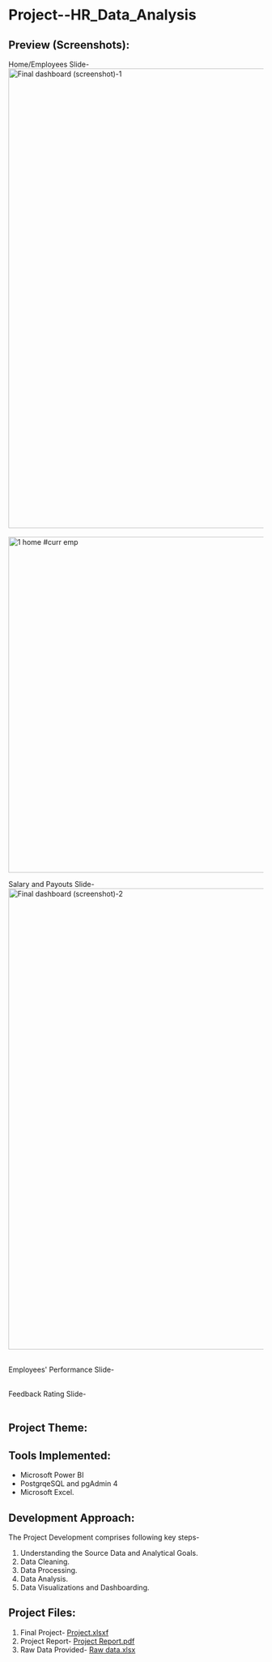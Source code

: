 # Project--HR_Data_Analysis


## Preview (Screenshots):

Home/Employees Slide-
<img width="907" alt="Final dashboard (screenshot)-1" src="https://github.com/NIKKHIL-B-LOSARWAR/Excel_Project--Radha_Stores_Ecommerce_Sales_Analysis/assets/156224014/ef508533-0a63-41b3-bf64-0acf06598ebc">
<br />
<br />
<img width="663" alt="1  home #curr emp" src="https://github.com/NIKKHIL-B-LOSARWAR/PowerBI_Project--HR_Data_Analysis/assets/156224014/7cf798e3-836b-4cd6-9225-0f170a50e96a">


Salary and Payouts Slide-
<img width="910" alt="Final dashboard (screenshot)-2" src="https://github.com/NIKKHIL-B-LOSARWAR/Excel_Project--Radha_Stores_Ecommerce_Sales_Analysis/assets/156224014/eb742171-a2a5-45ef-91d1-4ca41926c56c">
<br />
<br />

Employees' Performance Slide-
<br />
<br />

Feedback Rating Slide-
<br />
<br />

## Project Theme:




## Tools Implemented:

* Microsoft Power BI
* PostgrqeSQL and pgAdmin 4
* Microsoft Excel.

## Development Approach:


The Project Development comprises following key steps-
1. Understanding the Source Data and Analytical Goals.
2. Data Cleaning.
3. Data Processing.
4. Data Analysis.
5. Data Visualizations and Dashboarding.

## Project Files:

1. Final Project- [Project.xlsxf](https://github.com/NIKKHIL-B-LOSARWAR/Excel_Project--Radha_Stores_Ecommerce_Sales_Analysis/blob/main/Project.xlsx)
2. Project Report- [Project Report.pdf](https://github.com/NIKKHIL-B-LOSARWAR/Excel_Project--Radha_Stores_Ecommerce_Sales_Analysis/blob/main/Project%20Report.pdf)
3. Raw Data Provided- [Raw data.xlsx](https://github.com/NIKKHIL-B-LOSARWAR/Excel_Project--Radha_Stores_Ecommerce_Sales_Analysis/blob/main/Raw%20data.xlsx)
